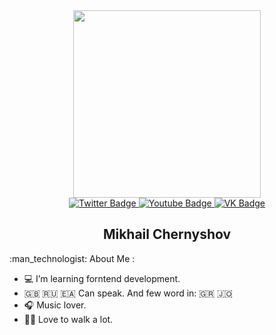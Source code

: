 <div id="header" align="center">
<img src="https://media.giphy.com/media/WUTywPPYZpdDChyBaZ/giphy.gif" width="300px"/>
</div>

<div id="badges" align="center">
  <a href="https://twitter.com/">
  <img src="https://img.shields.io/badge/Twitter-blue?style=for-the-badge&logo=twitter&logoColor=white" alt="Twitter Badge"/>
    </a>
  
  <a href="https://www.youtube.com/">
  <img src="https://img.shields.io/badge/YouTube-red?style=for-the-badge&logo=youtube&logoColor=white" alt="Youtube Badge"/>
    </a>
  
  <a href="https://vk.com/michael.chernyshov">
  <img src="https://img.shields.io/badge/VKontakte-blue?style=for-the-badge&logoColor=blue" alt="VK Badge"/>
    </a>
  <h2>Mikhail Chernyshov</h2>
</div>
:man_technologist: About Me : <br>

- 💻 I’m learning forntend development.
- 🇬🇧 🇷🇺 🇪🇦 Can speak. And few word in: 🇬🇷 🇯🇴
- 🎧 Music lover. 
- 🚶‍♂️ Love to walk a lot.

